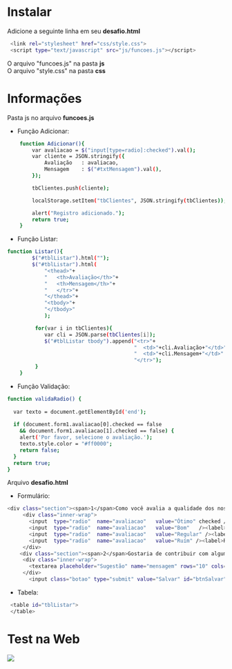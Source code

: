 # Instalar

Adicione a seguinte linha em seu __desafio.html__

```sh
 <link rel="stylesheet" href="css/style.css">
 <script type="text/javascript" src="js/funcoes.js"></script>
 ```
O arquivo "funcoes.js" na pasta __js__ </br>
O arquivo "style.css" na pasta __css__

# Informações 

Pasta js no arquivo __funcoes.js__

* Função Adicionar:
	
```sh	
	function Adicionar(){
		var avaliacao = $("input[type=radio]:checked").val();
		var cliente = JSON.stringify({
			Avaliação   : avaliacao,
			Mensagem    : $("#txtMensagem").val(),
		});

		tbClientes.push(cliente);

		localStorage.setItem("tbClientes", JSON.stringify(tbClientes));

		alert("Registro adicionado.");
		return true;
	}
```

* Função Listar:

```sh
function Listar(){
		$("#tblListar").html("");
		$("#tblListar").html(
			"<thead>"+
			"	<th>Avaliação</th>"+
			"	<th>Mensagem</th>"+
			"	</tr>"+
			"</thead>"+
			"<tbody>"+
			"</tbody>"
			);

		 for(var i in tbClientes){
			var cli = JSON.parse(tbClientes[i]);
		  	$("#tblListar tbody").append("<tr>"+                
										 "	<td>"+cli.Avaliação+"</td>" + 
										 "	<td>"+cli.Mensagem+"</td>" + 
		  								 "</tr>");
		 }
	}
```
	
* Função Validação:

```sh
function validaRadio() {
 
  var texto = document.getElementById('end');
 
  if (document.form1.avaliacao[0].checked == false 
    && document.form1.avaliacao[1].checked == false) {
    alert('Por favor, selecione o avaliação.');
    texto.style.color = "#ff0000";
    return false;
  }
  return true;
}
```

Arquivo __desafio.html__


* Formulário:

```sh
<div class="section"><span>1</span>Como você avalia a qualidade dos nossos serviços?</div>
	 <div class="inner-wrap">
	   <input  type="radio"  name="avaliacao"   value="Ótimo" checked /><label>Ótimo</label> </br>
	   <input  type="radio"  name="avaliacao"   value="Bom"   /><label>Bom</label></br>
	   <input  type="radio"  name="avaliacao"   value="Regular" /><label>Regular</label></br>
	   <input  type="radio"  name="avaliacao"   value="Ruím" /><label>Ruím</label></br>
	 </div>
	<div class="section"><span>2</span>Gostaria de contribuir com alguma sugestão?</div>
	 <div class="inner-wrap">
	   <textarea placeholder="Sugestão" name="mensagem" rows="10" cols="60" id="txtMensagem" onkeyup="adjust_textarea(this)"></textarea></br></br>
	 </div>
	   <input class="botao" type="submit" value="Salvar" id="btnSalvar"/>
```

* Tabela:

```sh
 <table id="tblListar">
 </table>
```

# Test na Web
<img src="http://imgur.com/B7VHv8P.png"/>

